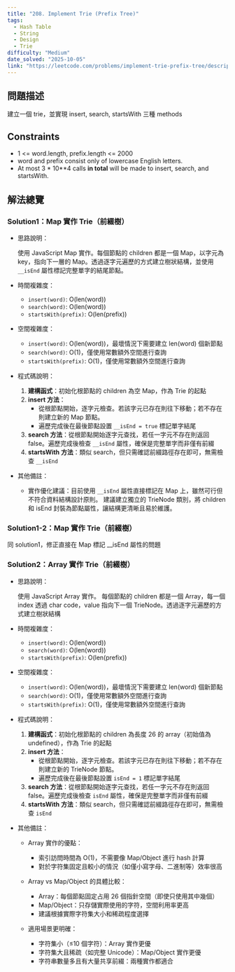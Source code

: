 ```yaml
---
title: "208. Implement Trie (Prefix Tree)"
tags:
  - Hash Table
  - String
  - Design
  - Trie
difficulty: "Medium"
date_solved: "2025-10-05"
link: "https://leetcode.com/problems/implement-trie-prefix-tree/description/"
---
```


## 問題描述

建立一個 trie，並實現 insert, search, startsWith 三種 methods

## Constraints

- 1 <= word.length, prefix.length <= 2000
- word and prefix consist only of lowercase English letters.
- At most 3 \* 10\*\*4 calls <strong>in total</strong> will be made to insert, search, and startsWith.

## 解法總覽

### Solution1：Map 實作 Trie（前綴樹）

- 思路說明：

  使用 JavaScript Map 實作。每個節點的 children 都是一個 Map，以字元為 key，指向下一層的 Map。透過逐字元遍歷的方式建立樹狀結構，並使用 `__isEnd` 屬性標記完整單字的結尾節點。

- 時間複雜度：

  - `insert(word)`: O(len(word))
  - `search(word)`: O(len(word))
  - `startsWith(prefix)`: O(len(prefix))

- 空間複雜度：

  - `insert(word)`: O(len(word))，最壞情況下需要建立 len(word) 個新節點
  - `search(word)`: O(1)，僅使用常數額外空間進行查詢
  - `startsWith(prefix)`: O(1)，僅使用常數額外空間進行查詢

- 程式碼說明：

  1. **建構函式**：初始化根節點的 children 為空 Map，作為 Trie 的起點
  2. **insert 方法**：
     - 從根節點開始，逐字元檢查。若該字元已存在則往下移動；若不存在則建立新的 Map 節點。
     - 遍歷完成後在最後節點設置 `__isEnd = true` 標記單字結尾
  3. **search 方法**：從根節點開始逐字元查找，若任一字元不存在則返回 false。遍歷完成後檢查 `__isEnd` 屬性，確保是完整單字而非僅有前綴
  4. **startsWith 方法**：類似 search，但只需確認前綴路徑存在即可，無需檢查 `__isEnd`

- 其他備註：

  - 實作優化建議：目前使用 `__isEnd` 屬性直接標記在 Map 上，雖然可行但不符合資料結構設計原則。
    建議建立獨立的 TrieNode 類別，將 children 和 isEnd 封裝為節點屬性，讓結構更清晰且易於維護。

### Solution1-2：Map 實作 Trie（前綴樹）

同 solution1，修正直接在 Map 標記 \_\_isEnd 屬性的問題

### Solution2：Array 實作 Trie（前綴樹）

- 思路說明：

  使用 JavaScript Array 實作。
  每個節點的 children 都是一個 Array，每一個 index 透過 char code，value 指向下一個 TrieNode。透過逐字元遍歷的方式建立樹狀結構

- 時間複雜度：

  - `insert(word)`: O(len(word))
  - `search(word)`: O(len(word))
  - `startsWith(prefix)`: O(len(prefix))

- 空間複雜度：

  - `insert(word)`: O(len(word))，最壞情況下需要建立 len(word) 個新節點
  - `search(word)`: O(1)，僅使用常數額外空間進行查詢
  - `startsWith(prefix)`: O(1)，僅使用常數額外空間進行查詢

- 程式碼說明：

  1. **建構函式**：初始化根節點的 children 為長度 26 的 array（初始值為 undefined），作為 Trie 的起點
  2. **insert 方法**：
     - 從根節點開始，逐字元檢查。若該字元已存在則往下移動；若不存在則建立新的 TrieNode 節點。
     - 遍歷完成後在最後節點設置 `isEnd = 1` 標記單字結尾
  3. **search 方法**：從根節點開始逐字元查找，若任一字元不存在則返回 false。遍歷完成後檢查 `isEnd` 屬性，確保是完整單字而非僅有前綴
  4. **startsWith 方法**：類似 search，但只需確認前綴路徑存在即可，無需檢查 `isEnd`

- 其他備註：

  - Array 實作的優點：

    - 索引訪問時間為 O(1)，不需要像 Map/Object 進行 hash 計算
    - 對於字符集固定且較小的情況（如僅小寫字母、二進制等）效率很高

  - Array vs Map/Object 的具體比較：

    - Array：每個節點固定占用 26 個指針空間（即使只使用其中幾個）
    - Map/Object：只存儲實際使用的字符，空間利用率更高
    - 建議根據實際字符集大小和稀疏程度選擇

  - 適用場景更明確：

    - 字符集小（≤10 個字符）：Array 實作更優
    - 字符集大且稀疏（如完整 Unicode）：Map/Object 實作更優
    - 字符串數量多且有大量共享前綴：兩種實作都適合
